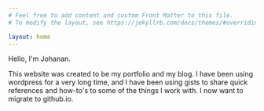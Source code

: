 ```yaml
---
# Feel free to add content and custom Front Matter to this file.
# To modify the layout, see https://jekyllrb.com/docs/themes/#overriding-theme-defaults

layout: home
---
```


Hello, I'm Johanan. 

This website was created to be my portfolio and my blog. I have been using wordpress for a very long time, and I have been using gists to share quick references and how-to's to some of the things I work with. I now want to migrate to github.io.